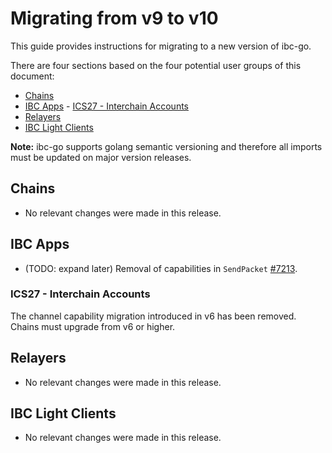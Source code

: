 # Migrating from v9 to v10

This guide provides instructions for migrating to a new version of ibc-go.

There are four sections based on the four potential user groups of this document:

- [Chains](#chains)
- [IBC Apps](#ibc-apps)
        - [ICS27 - Interchain Accounts](#ics27---interchain-accounts)
- [Relayers](#relayers)
- [IBC Light Clients](#ibc-light-clients)

**Note:** ibc-go supports golang semantic versioning and therefore all imports must be updated on major version releases.

## Chains

- No relevant changes were made in this release.

## IBC Apps

- (TODO: expand later) Removal of capabilities in `SendPacket` [\#7213](https://github.com/cosmos/ibc-go/pull/7213).

### ICS27 - Interchain Accounts

The channel capability migration introduced in v6 has been removed. Chains must upgrade from v6 or higher. 

## Relayers

- No relevant changes were made in this release.

## IBC Light Clients

- No relevant changes were made in this release.
